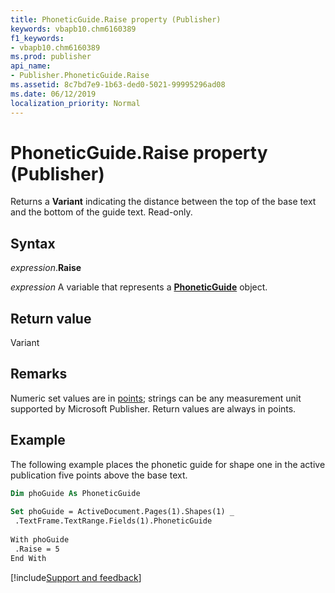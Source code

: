 ```yaml
---
title: PhoneticGuide.Raise property (Publisher)
keywords: vbapb10.chm6160389
f1_keywords:
- vbapb10.chm6160389
ms.prod: publisher
api_name:
- Publisher.PhoneticGuide.Raise
ms.assetid: 8c7bd7e9-1b63-ded0-5021-99995296ad08
ms.date: 06/12/2019
localization_priority: Normal
---
```



# PhoneticGuide.Raise property (Publisher)

Returns a **Variant** indicating the distance between the top of the base text and the bottom of the guide text. Read-only.


## Syntax

_expression_.**Raise**

_expression_ A variable that represents a **[PhoneticGuide](Publisher.PhoneticGuide.md)** object.


## Return value

Variant


## Remarks

Numeric set values are in [points](../language/glossary/vbe-glossary.md#point); strings can be any measurement unit supported by Microsoft Publisher. Return values are always in points.


## Example

The following example places the phonetic guide for shape one in the active publication five points above the base text.

```vb
Dim phoGuide As PhoneticGuide 
 
Set phoGuide = ActiveDocument.Pages(1).Shapes(1) _ 
 .TextFrame.TextRange.Fields(1).PhoneticGuide 
 
With phoGuide 
 .Raise = 5 
End With
```

[!include[Support and feedback](~/includes/feedback-boilerplate.md)]